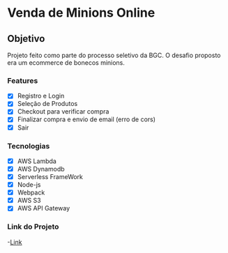 # Venda de Minions Online


## Objetivo

Projeto feito como parte do processo seletivo da BGC. O desafio proposto era um ecommerce de bonecos minions.

### Features

- [x] Registro e Login<br>
- [x] Seleção de Produtos<br>
- [x] Checkout para verificar compra<br>
- [x] Finalizar compra e envio de email (erro de cors)<br>
- [x] Sair<br>

### Tecnologias

- [x] AWS Lambda<br>
- [x] AWS Dynamodb<br>
- [x] Serverless FrameWork<br>
- [x] Node-js<br>
- [x] Webpack<br>
- [x] AWS S3<br>
- [x] AWS API Gateway<br>

### Link do Projeto

-[Link](http://vendademinions.com.s3-website.us-east-2.amazonaws.com)